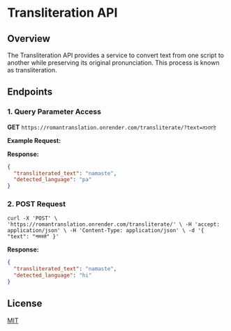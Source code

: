 
# Transliteration API

## Overview

The Transliteration API provides a service to convert text from one script to another while preserving its original pronunciation. This process is known as transliteration.

## Endpoints

### 1. Query Parameter Access

**GET** `https://romantranslation.onrender.com/transliterate/?text=ਨਮਸਤੇ`

**Example Request:**


**Response:**

```json
{
  "transliterated_text": "namaste",
  "detected_language": "pa"
}

```


### 2. POST Request

`curl -X 'POST' \
  'https://romantranslation.onrender.com/transliterate/' \
  -H 'accept: application/json' \
  -H 'Content-Type: application/json' \
  -d '{
  "text": "नमस्ते"
}'`


**Response:**

```json
{
  "transliterated_text": "namaste",
  "detected_language": "hi"
}

```

## License

[MIT](https://github.com/AjayDhattarwal/Transliteration/blob/main/LICENSE)
